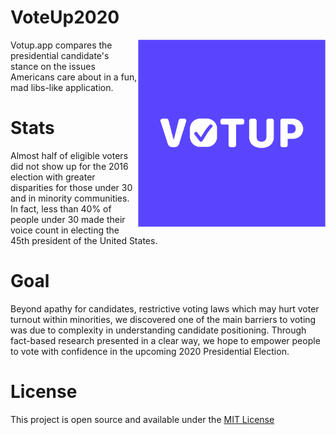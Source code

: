 # VoteUp2020

<img align="right" src="media/polls/logo_votup_square.png" width="300px">
Votup.app compares the presidential candidate's stance on the issues Americans care about in a fun, mad libs-like application.

# Stats
Almost half of eligible voters did not show up for the 2016 election with greater disparities for those under 30 and in minority communities. In fact, less than 40% of people under 30 made their voice count in electing the 45th president of the United States.

# Goal
Beyond apathy for candidates, restrictive voting laws which may hurt voter turnout within minorities, we discovered one of the main barriers to voting was due to complexity in understanding candidate positioning. Through fact-based research presented in a clear way, we hope to empower people to vote with confidence in the upcoming 2020 Presidential Election.

# License
This project is open source and available under the [MIT License](https://gist.github.com/PurpleBooth/LICENSE.md)